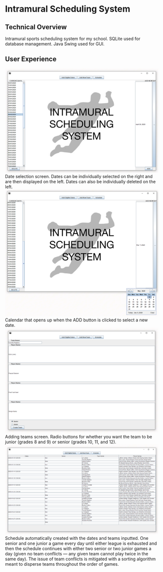 # Intramural Scheduling System

## Technical Overview
Intramural sports scheduling system for my school. SQLite used for database management. Java Swing used for GUI.

## User Experience
![Screenshot 1](sc-1-3.png)
Date selection screen. Dates can be individually selected on the right and are then displayed on the left. Dates can also be individually deleted on the left.
![Screenshot 2](sc-2.png)
Calendar that opens up when the ADD button is clicked to select a new date.
![Screenshot 3](sc-3.png)
Adding teams screen. Radio buttons for whether you want the team to be junior (grades 8 and 9) or senior (grades 10, 11, and 12).
![Screenshot 4](sc-4.png)
Schedule automatically created with the dates and teams inputted. One senior and one junior a game every day until either league is exhausted and then the schedule continues with either two senior or two junior games a day (given no team conflicts — any given team cannot play twice in the same day). The issue of team conflicts is mitigated with a sorting algorithm meant to disperse teams throughout the order of games.
